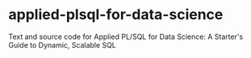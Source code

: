 # applied-plsql-for-data-science
Text and source code for Applied PL/SQL for Data Science: A Starter's Guide to Dynamic, Scalable SQL 
